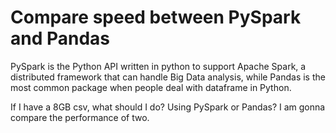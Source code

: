 # Compare speed between PySpark and Pandas
 
PySpark is the Python API written in python to support Apache Spark, a distributed framework that can handle Big Data analysis, while Pandas is the most common package when people deal with dataframe in Python.

If I have a 8GB csv, what should I do? Using PySpark or Pandas? I am gonna compare the performance of two.
